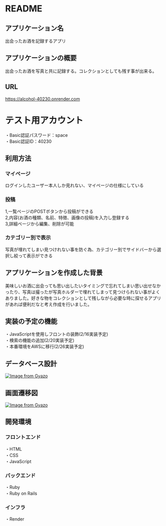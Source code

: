 # README

## アプリケーション名
出会ったお酒を記録するアプリ

## アプリケーションの概要
出会ったお酒を写真と共に記録する。コレクションとしても残す事が出来る。

## URL
https://alcohol-40230.onrender.com
# テスト用アカウント
・Basic認証パスワード：space  
・Basic認証ID：40230

## 利用方法
### マイページ
ログインしたユーザー本人しか見れない、マイページの仕様にしている
### 投稿
1,一覧ページのPOSTボタンから投稿ができる  
2,内容(お酒の種類、名前、特徴、画像の投稿)を入力し登録する  
3,詳細ページから編集、削除が可能
### カテゴリー別で表示
写真が埋れてしまい見つけれない事を防ぐ為、カテゴリー別でサイドバーから選択し絞って表示ができる

## アプリケーションを作成した背景
美味しいお酒に出会っても思い出したいタイミングで忘れてしまい思い出せなかったり、写真は撮ったが写真ホルダーで埋れてしまって見つけられない事がよくありました。好きな物をコレクションとして残しながら必要な時に探せるアプリがあれば便利だなと考え作成を行いました。

## 実装の予定の機能
・JavaScriptを使用しフロントの装飾(2/16実装予定)  
・検索の機能の追加(2/20実装予定)  
・本番環境をAWSに移行(2/26実装予定)  

## データベース設計
[![Image from Gyazo](https://i.gyazo.com/5bfe5224179fa559441dcb6c7dd16244.png)](https://gyazo.com/5bfe5224179fa559441dcb6c7dd16244)

## 画面遷移図
[![Image from Gyazo](https://i.gyazo.com/2a2d4df0fbe2dc5462f68d0c2f960c21.png)](https://gyazo.com/2a2d4df0fbe2dc5462f68d0c2f960c21)

## 開発環境
### フロントエンド
・HTML  
・CSS  
・JavaScript  
### バックエンド
・Ruby  
・Ruby on Rails  

### インフラ
・Render
  



